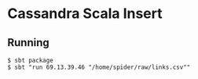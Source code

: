 Cassandra Scala Insert  
======================


## Running 
```
$ sbt package
$ sbt "run 69.13.39.46 "/home/spider/raw/links.csv""

```
